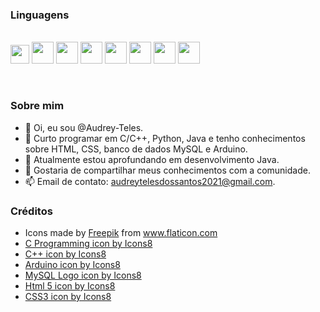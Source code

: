 <h3>Linguagens</h3>
<br><div>
   <img src="https://user-images.githubusercontent.com/68817384/145720834-9a644d88-592a-4919-b92d-50f69aee5519.png" width="30"/>
   <img src="https://user-images.githubusercontent.com/68817384/145720981-e5ba0433-3f3d-4a97-a6fb-5a7f2f3f9146.png" width="35"/>
   <img src="https://img.icons8.com/color/48/000000/c-programming.png" width="35"/>
   <img src="https://img.icons8.com/color/48/000000/c-plus-plus-logo.png" width="35"/>
   <img src="https://img.icons8.com/color/48/000000/arduino.png" width="35"/>
   <img src="https://img.icons8.com/color/48/000000/mysql-logo.png" width = "35"/>
   <img src="https://img.icons8.com/color/48/000000/html-5--v1.png" width="35"/>
   <img src="https://img.icons8.com/color/48/000000/css3.png" width="35"/>
</div>

<br><h3>Sobre mim</h3>
- 👋 Oi, eu sou @Audrey-Teles.
- 👀 Curto programar em C/C++, Python, Java e tenho conhecimentos sobre HTML, CSS, banco de dados MySQL e Arduino.
- 🌱 Atualmente estou aprofundando em desenvolvimento Java.
- 💞️ Gostaria de compartilhar meus conhecimentos com a comunidade.
- 📫 Email de contato: audreytelesdossantos2021@gmail.com.


<div><h3>Créditos</h3>
  <ul>
  <li>Icons made by <a href="https://www.freepik.com" title="Freepik">Freepik</a> from <a href="https://www.flaticon.com/" title="Flaticon">www.flaticon.com</a></li>
  <li><a href="https://icons8.com/icon/40670/c-programming">C Programming icon by Icons8</a></li>
  <li><a href="https://icons8.com/icon/40669/c++">C++ icon by Icons8</a></li>
  <li><a href="https://icons8.com/icon/13444/arduino">Arduino icon by Icons8</a></li>
  <li><a href="https://icons8.com/icon/UFXRpPFebwa2/mysql-logo">MySQL Logo icon by Icons8</a></li>
  <li><a href="https://icons8.com/icon/20909/html-5">Html 5 icon by Icons8</a></li>
  <li><a href="https://icons8.com/icon/21278/css3">CSS3 icon by Icons8</a></li>
</div>
